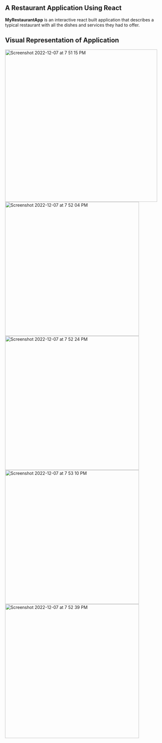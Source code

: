 
## A Restaurant Application Using React

**MyRestaurantApp** is an interactive react built application that describes a typical restaurant with all the dishes and services they had to offer. 

## Visual Representation of Application
<img width="500" alt="Screenshot 2022-12-07 at 7 51 15 PM" src="https://user-images.githubusercontent.com/55026380/206204092-617f241f-768a-42a9-b85e-91ba0dd30b62.png">

<img width="440" alt="Screenshot 2022-12-07 at 7 52 04 PM" src="https://user-images.githubusercontent.com/55026380/206204302-3af55405-147a-4900-b747-c285573ae2b4.png">
<img width="440" alt="Screenshot 2022-12-07 at 7 52 24 PM" src="https://user-images.githubusercontent.com/55026380/206204322-727e0253-481b-4f69-93ab-d085fb514182.png">
<img width="440" alt="Screenshot 2022-12-07 at 7 53 10 PM" src="https://user-images.githubusercontent.com/55026380/206204342-0c19abdf-a15d-4a51-8848-f29b35db5d88.png">
<img width="440" alt="Screenshot 2022-12-07 at 7 52 39 PM" src="https://user-images.githubusercontent.com/55026380/206204355-fb43ad18-5824-450b-8cbc-4e9b3a498fec.png">
